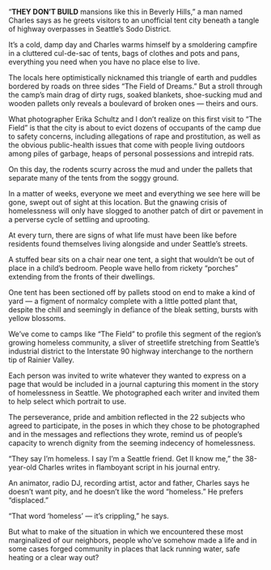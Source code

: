 “**THEY DON’T BUILD** mansions like this in Beverly Hills,” a man named Charles says as he greets visitors to an unofficial tent city beneath a tangle of highway overpasses in Seattle’s Sodo District.

It’s a cold, damp day and Charles warms himself by a smoldering campfire in a cluttered cul-de-sac of tents, bags of clothes and pots and pans, everything you need when you have no place else to live.

The locals here optimistically nicknamed this triangle of earth and puddles bordered by roads on three sides “The Field of Dreams.” But a stroll through the camp’s main drag of dirty rugs, soaked blankets, shoe-sucking mud and wooden pallets only reveals a boulevard of broken ones — theirs and ours.

What photographer Erika Schultz and I don’t realize on this first visit to “The Field” is that the city is about to evict dozens of  occupants of the camp due to safety concerns, including allegations of rape and prostitution, as well as the obvious public-health issues that come with people living outdoors among piles of garbage, heaps of personal possessions and intrepid rats.

On this day, the rodents scurry across the mud and under the pallets that separate many of the tents from the soggy ground.

In a matter of weeks, everyone we meet and everything we see here will be gone, swept out of sight at this location. But the gnawing crisis of homelessness will only have slogged to another patch of dirt or pavement in a perverse cycle of settling and uprooting.

At every turn, there are signs of what life must have been like before residents found themselves living alongside and under Seattle’s streets. 

A stuffed bear sits on a chair near one tent, a sight that wouldn’t be out of place in a child’s bedroom. People wave hello from rickety “porches” extending from the fronts of their dwellings.

One tent has been sectioned off by pallets stood on end to make a kind of yard — a figment of normalcy complete with a little potted plant that, despite the chill and seemingly in defiance of the bleak setting, bursts with yellow blossoms.

We’ve come to camps like “The Field” to profile this segment of the region’s growing homeless community, a sliver of streetlife stretching from Seattle’s industrial district to the Interstate 90 highway interchange to the northern tip of Rainier Valley. 

Each person was invited to write whatever they wanted to express on a page that would be included in a journal capturing this moment in the story of homelessness in Seattle. We photographed each writer and invited them to help select which portrait to use. 

The perseverance, pride and ambition reflected in the 22 subjects who agreed to participate, in the poses in which they chose to be photographed and in the messages and reflections they wrote, remind us of people’s capacity to wrench dignity from the seeming indecency of homelessness. 

“They say I’m homeless. I say I’m a Seattle friend. Get II know me,” the 38-year-old Charles writes in flamboyant script in his journal entry. 

An animator, radio DJ, recording artist, actor and father, Charles says he doesn’t want pity, and he doesn’t like the word “homeless.” He prefers “displaced.”

“That word ‘homeless’ — it’s crippling,” he says. 

But what to make of the situation in which we encountered these most marginalized of our neighbors, people who’ve somehow made a life and in some cases forged community in places that lack running water, safe heating or a clear way out?

